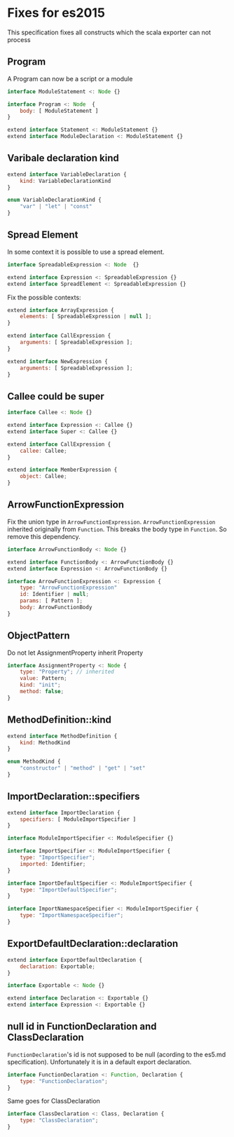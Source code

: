# Fixes for es2015

This specification fixes all constructs which the scala exporter can not process


## Program

A Program can now be a script or a module

```js
interface ModuleStatement <: Node {}

interface Program <: Node  {
    body: [ ModuleStatement ]
}

extend interface Statement <: ModuleStatement {}
extend interface ModuleDeclaration <: ModuleStatement {}
```


## Varibale declaration kind

```js
extend interface VariableDeclaration {
    kind: VariableDeclarationKind
}

enum VariableDeclarationKind {
    "var" | "let" | "const"    
}
```


## Spread Element

In some context it is possible to use a spread element.

```js
interface SpreadableExpression <: Node  {}

extend interface Expression <: SpreadableExpression {}
extend interface SpreadElement <: SpreadableExpression {}
```

Fix the possible contexts:

```js
extend interface ArrayExpression {
    elements: [ SpreadableExpression | null ];
}

extend interface CallExpression {
    arguments: [ SpreadableExpression ];
}

extend interface NewExpression {
    arguments: [ SpreadableExpression ];
}
```

## Callee could be super

```js
interface Callee <: Node {}

extend interface Expression <: Callee {}
extend interface Super <: Callee {}

extend interface CallExpression {
    callee: Callee;
}

extend interface MemberExpression {
    object: Callee;
}

```

## ArrowFunctionExpression

Fix the union type in `ArrowFunctionExpression`. `ArrowFunctionExpression` inherited originally from `Function`. This breaks the body type in `Function`. So remove this dependency.

```js
interface ArrowFunctionBody <: Node {}

extend interface FunctionBody <: ArrowFunctionBody {}
extend interface Expression <: ArrowFunctionBody {}

interface ArrowFunctionExpression <: Expression {
    type: "ArrowFunctionExpression"
    id: Identifier | null;
    params: [ Pattern ];
    body: ArrowFunctionBody
}
```

## ObjectPattern

Do not let AssignmentProperty inherit Property

```js
interface AssignmentProperty <: Node {
    type: "Property"; // inherited
    value: Pattern;
    kind: "init";
    method: false;
}
```

## MethodDefinition::kind

```js
extend interface MethodDefinition {
    kind: MethodKind
}

enum MethodKind {
    "constructor" | "method" | "get" | "set"
}
```


## ImportDeclaration::specifiers

```js
extend interface ImportDeclaration {
    specifiers: [ ModuleImportSpecifier ]
}

interface ModuleImportSpecifier <: ModuleSpecifier {}

interface ImportSpecifier <: ModuleImportSpecifier {
    type: "ImportSpecifier";
    imported: Identifier;
}

interface ImportDefaultSpecifier <: ModuleImportSpecifier {
    type: "ImportDefaultSpecifier";
}

interface ImportNamespaceSpecifier <: ModuleImportSpecifier {
    type: "ImportNamespaceSpecifier";
}
```

## ExportDefaultDeclaration::declaration

```js
extend interface ExportDefaultDeclaration {
    declaration: Exportable;
}

interface Exportable <: Node {}

extend interface Declaration <: Exportable {}
extend interface Expression <: Exportable {}
```

## null id in FunctionDeclaration and ClassDeclaration

`FunctionDeclaration`'s id is not supposed to be null (acording to the es5.md specification).
Unfortunately it is in a default export declaration.

```js
interface FunctionDeclaration <: Function, Declaration {
    type: "FunctionDeclaration";
}
```

Same goes for ClassDeclaration

```js
interface ClassDeclaration <: Class, Declaration {
    type: "ClassDeclaration";
}
```

##